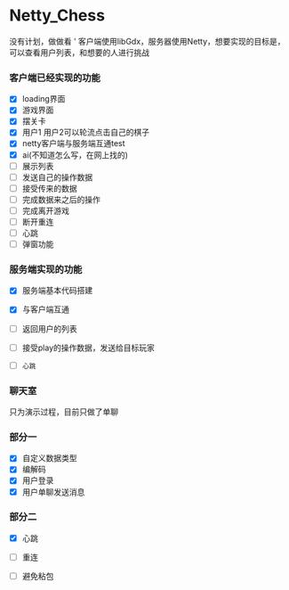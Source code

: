 # Netty_Chess
没有计划，做做看
'
客户端使用libGdx，服务器使用Netty，想要实现的目标是，可以查看用户列表，和想要的人进行挑战

### 客户端已经实现的功能

- [x] loading界面
- [x] 游戏界面
- [x] 摆关卡
- [x] 用户1  用户2可以轮流点击自己的棋子
- [x] netty客户端与服务端互通test
- [x] ai(不知道怎么写，在网上找的)
- [ ] 展示列表
- [ ] 发送自己的操作数据
- [ ] 接受传来的数据
- [ ] 完成数据来之后的操作
- [ ] 完成离开游戏
- [ ] 断开重连
- [ ] 心跳
- [ ] 弹窗功能

### 服务端实现的功能
- [x] 服务端基本代码搭建
- [x] 与客户端互通
- [ ] 返回用户的列表
- [ ] 接受play的操作数据，发送给目标玩家
- [ ] `心跳`



### 聊天室

只为演示过程，目前只做了单聊

### 部分一

- [x] 自定义数据类型
- [x] 编解码
- [x] 用户登录
- [x] 用户单聊发送消息

### 部分二

- [x] 心跳
- [ ] 重连
- [ ] 避免粘包

